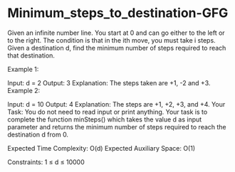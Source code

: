 # Minimum_steps_to_destination-GFG
Given an infinite number line. You start at 0 and can go either to the left or to the right. The condition is that in the ith move, you must take i steps. Given a destination d, find the minimum number of steps required to reach that destination.

Example 1:

Input: d = 2
Output: 3
Explanation: The steps taken are +1, -2 and +3.
Example 2:

Input: d = 10
Output: 4
Explanation: The steps are +1, +2, +3, and +4.
Your Task:
You do not need to read input or print anything. Your task is to complete the function minSteps() which takes the value d as input parameter and returns the minimum number of steps required to reach the destination d from 0.

Expected Time Complexity: O(d)
Expected Auxiliary Space: O(1)

Constraints:
1 ≤ d ≤ 10000
